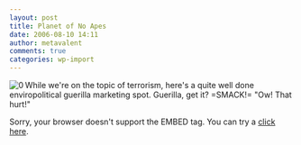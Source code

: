 ```yaml
---
layout: post
title: Planet of No Apes
date: 2006-08-10 14:11
author: metavalent
comments: true
categories: wp-import
---
```

<!--Lead Photo --><img src="https://metavalent.info/images/ifilm.uservideo.logo.gif" border="0" alt="0" align="left" /><!-- Commentary -->While we're on the topic of terrorism, here's a quite well done enviropolitical guerilla marketing spot.  Guerilla, get it? =SMACK!= "Ow! That hurt!"
Sorry, your browser doesn't support the EMBED tag.  You can try a <a href="https://www.ifilm.com/efp">click here</a>.
